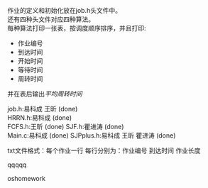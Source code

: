 作业的定义和初始化放在job.h头文件中。  
还有四种头文件对应四种算法。  
每种算法打印一张表，按调度顺序排序，并且打印:
- 作业编号
- 到达时间
- 开始时间
- 等待时间
- 周转时间

并在表后输出*平均周转时间*   

job.h:易科成 王昕 (done)  
HRRN.h:易科成 (done)  
FCFS.h:王昕  (done)
SJF.h:瞿进涛  (done)  
Main.c:易科成  (done)
SJPplus.h:易科成 王昕 瞿进涛 (done)

txt文件格式：每个作业一行 每行分别为：作业编号 到达时间 作业长度

qqqqq

oshomework
